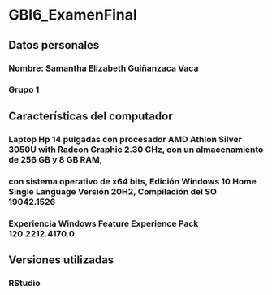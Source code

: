 # GBI6_ExamenFinal
## Datos personales
### Nombre: Samantha Elizabeth Guiñanzaca Vaca
### Grupo 1
## Características del computador
### Laptop Hp 14 pulgadas con procesador AMD Athlon Silver 3050U with Radeon Graphic 2.30 GHz, con un almacenamiento de 256 GB y 8 GB RAM, 
### con sistema operativo de x64 bits, Edición	Windows 10 Home Single Language Versión	20H2, Compilación del SO	19042.1526
### Experiencia	Windows Feature Experience Pack 120.2212.4170.0
## Versiones utilizadas 
### RStudio
